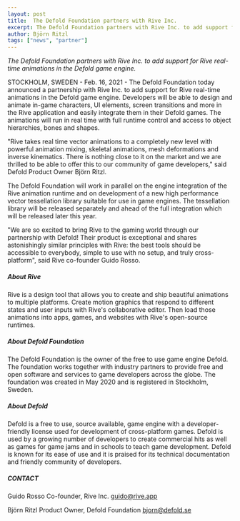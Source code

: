```yaml
---
layout: post
title:  The Defold Foundation partners with Rive Inc.
excerpt: The Defold Foundation partners with Rive Inc. to add support for Rive real-time animations in the Defold game engine.
author: Björn Ritzl
tags: ["news", "partner"]
---
```


_The Defold Foundation partners with Rive Inc. to add support for Rive real-time animations in the Defold game engine._

STOCKHOLM, SWEDEN - Feb. 16, 2021 - The Defold Foundation today announced a partnership with Rive Inc. to add support for Rive real-time animations in the Defold game engine. Developers will be able to design and animate in-game characters, UI elements, screen transitions and more in the Rive application and easily integrate them in their Defold games. The animations will run in real time with full runtime control and access to object hierarchies, bones and shapes.

"Rive takes real time vector animations to a completely new level with powerful animation mixing, skeletal animations, mesh deformations and inverse kinematics. There is nothing close to it on the market and we are thrilled to be able to offer this to our community of game developers," said Defold Product Owner Björn Ritzl.

The Defold Foundation will work in parallel on the engine integration of the Rive animation runtime and on development of a new high performance vector tessellation library suitable for use in game engines. The tessellation library will be released separately and ahead of the full integration which will be released later this year.

"We are so excited to bring Rive to the gaming world through our partnership with Defold! Their product is exceptional and shares astonishingly similar principles with Rive: the best tools should be accessible to everybody, simple to use with no setup, and truly cross-platform", said Rive co-founder Guido Rosso.

##### About Rive
Rive is a design tool that allows you to create and ship beautiful animations to multiple platforms. Create motion graphics that respond to different states and user inputs with Rive's collaborative editor. Then load those animations into apps, games, and websites with Rive's open-source runtimes.

##### About Defold Foundation
The Defold Foundation is the owner of the free to use game engine Defold. The foundation works together with industry partners to provide free and open software and services to game developers across the globe. The foundation was created in May 2020 and is registered in Stockholm, Sweden.

##### About Defold
Defold is a free to use, source available, game engine with a developer-friendly license used for development of cross-platform games. Defold is used by a growing number of developers to create commercial hits as well as games for game jams and in schools to teach game development. Defold is known for its ease of use and it is praised for its technical documentation and friendly community of developers.

##### CONTACT
Guido Rosso
Co-founder, Rive Inc.
[guido@rive.app](mailto:guido@rive.app)

Björn Ritzl
Product Owner, Defold Foundation
[bjorn@defold.se](mailto:bjorn@defold.se)
